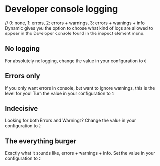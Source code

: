 # Developer console logging 
// 0: none, 1: errors, 2: errors + warnings, 3: errors + warnings + info
Dynamic gives you the option to choose what kind of logs are allowed to appear in the Developer console found in the inspect element menu. 

## No logging 
For absolutely no logging, change the value in your configuration to `0`

## Errors only 
If you only want errors in console, but want to ignore warnings, this is the level for you! Turn the value in your configuration to `1`

## Indecisive
Looking for both Errors and Warnings? Change the value in your configuration to `2`

## The everything burger 
Exactly what it sounds like, errors + warnings + info. Set the value in your configuration to `2`
